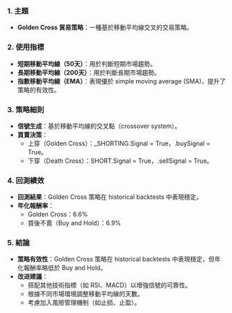 ### 1. 主題
- **Golden Cross 貿易策略**：一種基於移動平均線交叉的交易策略。

### 2. 使用指標
- **短期移動平均線（50天）**：用於判斷短期市場趨勢。
- **長期移動平均線（200天）**：用於判斷長期市場趨勢。
- **指數移動平均線（EMA）**：表現優於 simple moving average (SMA)，提升了策略的有效性。

### 3. 策略細則
- **信號生成**：基於移動平均線的交叉點（crossover system）。
- **買賣決策**：
  - 上穿（Golden Cross）：_SHORTING.Signal = True，.buySignal = True。
  - 下穿（Death Cross）：SHORT.Signal = True，.sellSignal = True。

### 4. 回測績效
- **回測結果**：Golden Cross 策略在 historical backtests 中表現穩定。
- **年化報酬率**：
  - Golden Cross：6.6%
  - 買後不賣（Buy and Hold）：6.9%

### 5. 結論
- **策略有效性**：Golden Cross 策略在 historical backtests 中表現穩定，但年化報酬率略低於 Buy and Hold。
- **改进建議**：
  - 搭配其他技術指標（如 RSI、MACD）以增強信號的可靠性。
  - 根據不同市場環境調整移動平均線的天數。
  - 考慮加入風險管理機制（如止损、止盈）。
